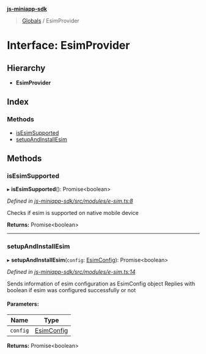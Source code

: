 **[js-miniapp-sdk](../README.md)**

> [Globals](../README.md) / EsimProvider

# Interface: EsimProvider

## Hierarchy

* **EsimProvider**

## Index

### Methods

* [isEsimSupported](esimprovider.md#isesimsupported)
* [setupAndInstallEsim](esimprovider.md#setupandinstallesim)

## Methods

### isEsimSupported

▸ **isEsimSupported**(): Promise\<boolean>

*Defined in [js-miniapp-sdk/src/modules/e-sim.ts:8](https://github.com/rakutentech/js-miniapp/blob/b0ef4a6/js-miniapp-sdk/src/modules/e-sim.ts#L8)*

Checks if esim is supported on native mobile device

**Returns:** Promise\<boolean>

___

### setupAndInstallEsim

▸ **setupAndInstallEsim**(`config`: [EsimConfig](esimconfig.md)): Promise\<boolean>

*Defined in [js-miniapp-sdk/src/modules/e-sim.ts:14](https://github.com/rakutentech/js-miniapp/blob/b0ef4a6/js-miniapp-sdk/src/modules/e-sim.ts#L14)*

Sends information of esim configuration as EsimConfig object
Replies with boolean if esim was configured successfully or not

#### Parameters:

Name | Type |
------ | ------ |
`config` | [EsimConfig](esimconfig.md) |

**Returns:** Promise\<boolean>
